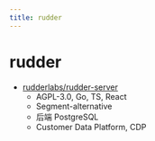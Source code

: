 ```yaml
---
title: rudder
---
```


# rudder

- [rudderlabs/rudder-server](https://github.com/rudderlabs/rudder-server)
  - AGPL-3.0, Go, TS, React
  - Segment-alternative
  - 后端 PostgreSQL
  - Customer Data Platform, CDP
